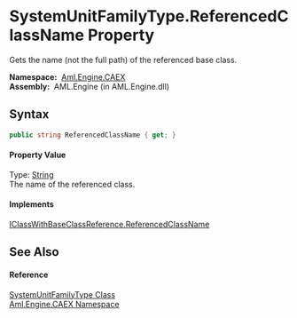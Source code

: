SystemUnitFamilyType.ReferencedClassName Property
=================================================
Gets the name (not the full path) of the referenced base class.

  **Namespace:**  [Aml.Engine.CAEX][1]  
  **Assembly:**  AML.Engine (in AML.Engine.dll)

Syntax
------

```csharp
public string ReferencedClassName { get; }
```

#### Property Value
Type: [String][2]  
The name of the referenced class.
#### Implements
[IClassWithBaseClassReference.ReferencedClassName][3]  


See Also
--------

#### Reference
[SystemUnitFamilyType Class][4]  
[Aml.Engine.CAEX Namespace][1]  

[1]: ../README.md
[2]: https://docs.microsoft.com/dotnet/api/system.string
[3]: ../IClassWithBaseClassReference/ReferencedClassName.md
[4]: README.md
[5]: https://www.automationml.org
[6]: ../../icons/logoShade.png